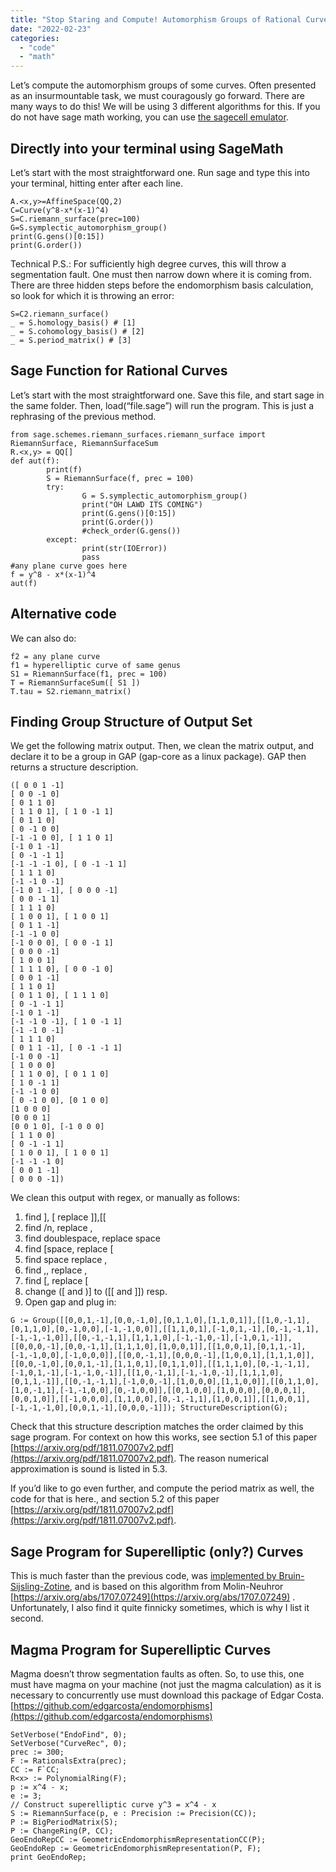 ```yaml
---
title: "Stop Staring and Compute! Automorphism Groups of Rational Curves"
date: "2022-02-23"
categories: 
  - "code"
  - "math"
---
```


Let’s compute the automorphism groups of some curves. Often presented as an insurmountable task, we must couragously go forward. There are many ways to do this! We will be using 3 different algorithms for this. If you do not have sage math working, you can use [the sagecell emulator](https://sagecell.sagemath.org/).

## Directly into your terminal using SageMath

Let’s start with the most straightforward one. Run sage and type this into your terminal, hitting enter after each line.

```
A.<x,y>=AffineSpace(QQ,2)
C=Curve(y^8-x*(x-1)^4)
S=C.riemann_surface(prec=100)
G=S.symplectic_automorphism_group()
print(G.gens()[0:15])
print(G.order())
```

Technical P.S.: For sufficiently high degree curves, this will throw a segmentation fault. One must then narrow down where it is coming from. There are three hidden steps before the endomorphism basis calculation, so look for which it is throwing an error:

```
S=C2.riemann_surface()
_ = S.homology_basis() # [1]
_ = S.cohomology_basis() # [2]
_ = S.period_matrix() # [3]
```

## Sage Function for Rational Curves

Let’s start with the most straightforward one. Save this file, and start sage in the same folder. Then, load(“file.sage”) will run the program. This is just a rephrasing of the previous method.

```
from sage.schemes.riemann_surfaces.riemann_surface import RiemannSurface, RiemannSurfaceSum
R.<x,y> = QQ[]
def aut(f):
        print(f)
        S = RiemannSurface(f, prec = 100)
        try:
            	G = S.symplectic_automorphism_group()
                print("OH LAWD ITS COMING")
                print(G.gens()[0:15])
                print(G.order())
                #check_order(G.gens())
        except:
               	print(str(IOError))
                pass
#any plane curve goes here
f = y^8 - x*(x-1)^4
aut(f)
```

## Alternative code

We can also do:

```
f2 = any plane curve
f1 = hyperelliptic curve of same genus
S1 = RiemannSurface(f1, prec = 100)
T = RiemannSurfaceSum([ S1 ])
T.tau = S2.riemann_matrix()
```

## Finding Group Structure of Output Set

We get the following matrix output. Then, we clean the matrix output, and declare it to be a group in GAP (gap-core as a linux package). GAP then returns a structure description.

```
([ 0 0 1 -1]
[ 0 0 -1 0]
[ 0 1 1 0]
[ 1 1 0 1], [ 1 0 -1 1]
[ 0 1 1 0]
[ 0 -1 0 0]
[-1 -1 0 0], [ 1 1 0 1]
[-1 0 1 -1]
[ 0 -1 -1 1]
[-1 -1 -1 0], [ 0 -1 -1 1]
[ 1 1 1 0]
[-1 -1 0 -1]
[-1 0 1 -1], [ 0 0 0 -1]
[ 0 0 -1 1]
[ 1 1 1 0]
[ 1 0 0 1], [ 1 0 0 1]
[ 0 1 1 -1]
[-1 -1 0 0]
[-1 0 0 0], [ 0 0 -1 1]
[ 0 0 0 -1]
[ 1 0 0 1]
[ 1 1 1 0], [ 0 0 -1 0]
[ 0 0 1 -1]
[ 1 1 0 1]
[ 0 1 1 0], [ 1 1 1 0]
[ 0 -1 -1 1]
[-1 0 1 -1]
[-1 -1 0 -1], [ 1 0 -1 1]
[-1 -1 0 -1]
[ 1 1 1 0]
[ 0 1 1 -1], [ 0 -1 -1 1]
[-1 0 0 -1]
[ 1 0 0 0]
[ 1 1 0 0], [ 0 1 1 0]
[ 1 0 -1 1]
[-1 -1 0 0]
[ 0 -1 0 0], [0 1 0 0]
[1 0 0 0]
[0 0 0 1]
[0 0 1 0], [-1 0 0 0]
[ 1 1 0 0]
[ 0 -1 -1 1]
[ 1 0 0 1], [ 1 0 0 1]
[-1 -1 -1 0]
[ 0 0 1 -1]
[ 0 0 0 -1])
```

We clean this output with regex, or manually as follows:

1. find ], [ replace ]],[[
2. find /n, replace ,
3. find doublespace, replace space
4. find [space, replace [
5. find space replace ,
6. find ,, replace ,
7. find [, replace [
8. change ([ and )] to ([[ and ]]) resp.
9. Open gap and plug in:

```
G := Group([[0,0,1,-1],[0,0,-1,0],[0,1,1,0],[1,1,0,1]],[[1,0,-1,1],[0,1,1,0],[0,-1,0,0],[-1,-1,0,0]],[[1,1,0,1],[-1,0,1,-1],[0,-1,-1,1],[-1,-1,-1,0]],[[0,-1,-1,1],[1,1,1,0],[-1,-1,0,-1],[-1,0,1,-1]],[[0,0,0,-1],[0,0,-1,1],[1,1,1,0],[1,0,0,1]],[[1,0,0,1],[0,1,1,-1],[-1,-1,0,0],[-1,0,0,0]],[[0,0,-1,1],[0,0,0,-1],[1,0,0,1],[1,1,1,0]],[[0,0,-1,0],[0,0,1,-1],[1,1,0,1],[0,1,1,0]],[[1,1,1,0],[0,-1,-1,1],[-1,0,1,-1],[-1,-1,0,-1]],[[1,0,-1,1],[-1,-1,0,-1],[1,1,1,0],[0,1,1,-1]],[[0,-1,-1,1],[-1,0,0,-1],[1,0,0,0],[1,1,0,0]],[[0,1,1,0],[1,0,-1,1],[-1,-1,0,0],[0,-1,0,0]],[[0,1,0,0],[1,0,0,0],[0,0,0,1],[0,0,1,0]],[[-1,0,0,0],[1,1,0,0],[0,-1,-1,1],[1,0,0,1]],[[1,0,0,1],[-1,-1,-1,0],[0,0,1,-1],[0,0,0,-1]]); StructureDescription(G);
```

Check that this structure description matches the order claimed by this sage program. For context on how this works, see section 5.1 of this paper [https://arxiv.org/pdf/1811.07007v2.pdf](https://arxiv.org/pdf/1811.07007v2.pdf). The reason numerical approximation is sound is listed in 5.3.

If you’d like to go even further, and compute the period matrix as well, the code for that is here., and section 5.2 of this paper [https://arxiv.org/pdf/1811.07007v2.pdf](https://arxiv.org/pdf/1811.07007v2.pdf).

## Sage Program for Superelliptic (only?) Curves

This is much faster than the previous code, was [implemented by Bruin-Sijsling-Zotine](https://doc.sagemath.org/html/en/reference/curves/sage/schemes/riemann_surfaces/riemann_surface.html), and is based on this algorithm from Molin-Neuhror [https://arxiv.org/abs/1707.07249](https://arxiv.org/abs/1707.07249) . Unfortunately, I also find it quite finnicky sometimes, which is why I list it second.

## Magma Program for Superelliptic Curves

Magma doesn’t throw segmentation faults as often. So, to use this, one must have magma on your machine (not just the magma calculation) as it is necessary to concurrently use must download this package of Edgar Costa. [https://github.com/edgarcosta/endomorphisms](https://github.com/edgarcosta/endomorphisms)

```
SetVerbose("EndoFind", 0);
SetVerbose("CurveRec", 0);
prec := 300;
F := RationalsExtra(prec);
CC := F`CC;
R<x> := PolynomialRing(F);
p := x^4 - x;
e := 3;
// Construct superelliptic curve y^3 = x^4 - x
S := RiemannSurface(p, e : Precision := Precision(CC));
P := BigPeriodMatrix(S);
P := ChangeRing(P, CC);
GeoEndoRepCC := GeometricEndomorphismRepresentationCC(P);
GeoEndoRep := GeometricEndomorphismRepresentation(P, F);
print GeoEndoRep;
```
